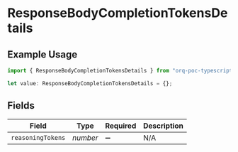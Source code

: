 # ResponseBodyCompletionTokensDetails

## Example Usage

```typescript
import { ResponseBodyCompletionTokensDetails } from "orq-poc-typescript-multi-env-version/models/operations";

let value: ResponseBodyCompletionTokensDetails = {};
```

## Fields

| Field              | Type               | Required           | Description        |
| ------------------ | ------------------ | ------------------ | ------------------ |
| `reasoningTokens`  | *number*           | :heavy_minus_sign: | N/A                |